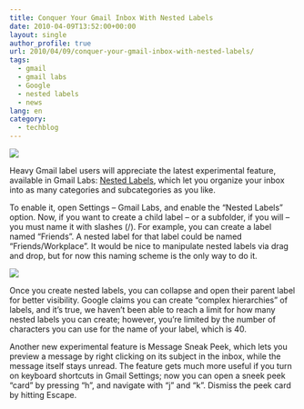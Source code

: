 ```yaml
---
title: Conquer Your Gmail Inbox With Nested Labels
date: 2010-04-09T13:52:00+00:00
layout: single
author_profile: true
url: 2010/04/09/conquer-your-gmail-inbox-with-nested-labels/
tags:
  - gmail
  - gmail labs
  - Google
  - nested labels
  - news
lang: en
category: 
  - techblog
---
```

[![](http://3.bp.blogspot.com/_vaUVXcmC3OI/S78nDf_BaDI/AAAAAAAAB1s/bALR6Xxn0Fg/s1600/gmail_theme.jpg)](http://3.bp.blogspot.com/_vaUVXcmC3OI/S78nDf_BaDI/AAAAAAAAB1s/bALR6Xxn0Fg/s1600/gmail_theme.jpg)

Heavy Gmail label users will appreciate the latest experimental feature, available in Gmail Labs: [Nested Labels](http://gmailblog.blogspot.com/2010/04/new-in-labs-nested-labels-and-message.html), which let you organize your inbox into as many categories and subcategories as you like.

To enable it, open Settings – Gmail Labs, and enable the “Nested Labels” option. Now, if you want to create a child label – or a subfolder, if you will – you must name it with slashes (/). For example, you can create a label named “Friends”. A nested label for that label could be named “Friends/Workplace”. It would be nice to manipulate nested labels via drag and drop, but for now this naming scheme is the only way to do it.

[![](http://2.bp.blogspot.com/_vaUVXcmC3OI/S78nQzLthbI/AAAAAAAAB1w/Ql8O6dKw2FY/s1600/nested_labels.png)](http://2.bp.blogspot.com/_vaUVXcmC3OI/S78nQzLthbI/AAAAAAAAB1w/Ql8O6dKw2FY/s1600/nested_labels.png)

Once you create nested labels, you can collapse and open their parent label for better visibility. Google claims you can create “complex hierarchies” of labels, and it’s true, we haven’t been able to reach a limit for how many nested labels you can create; however, you’re limited by the number of characters you can use for the name of your label, which is 40.

Another new experimental feature is Message Sneak Peek, which lets you preview a message by right clicking on its subject in the inbox, while the message itself stays unread. The feature gets much more useful if you turn on keyboard shortcuts in Gmail Settings; now you can open a sneek peek “card” by pressing “h”, and navigate with “j” and “k”. Dismiss the peek card by hitting Escape.
